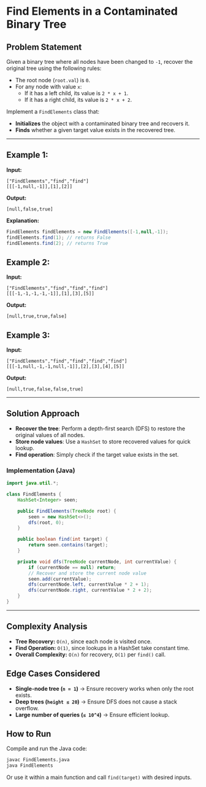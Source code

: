 # Find Elements in a Contaminated Binary Tree

## Problem Statement
Given a binary tree where all nodes have been changed to `-1`, recover the original tree using the following rules:
- The root node (`root.val`) is `0`.
- For any node with value `x`:
  - If it has a left child, its value is `2 * x + 1`.
  - If it has a right child, its value is `2 * x + 2`.

Implement a `FindElements` class that:
- **Initializes** the object with a contaminated binary tree and recovers it.
- **Finds** whether a given target value exists in the recovered tree.  

---

## Example 1:
**Input:**
```plaintext
["FindElements","find","find"]
[[[-1,null,-1]],[1],[2]]
```
**Output:**
```plaintext
[null,false,true]
```
**Explanation:**
```java
FindElements findElements = new FindElements([-1,null,-1]);
findElements.find(1); // returns False
findElements.find(2); // returns True
```

## Example 2:
**Input:**
```plaintext
["FindElements","find","find","find"]
[[[-1,-1,-1,-1,-1]],[1],[3],[5]]
```
**Output:**
```plaintext
[null,true,true,false]
```

## Example 3:
**Input:**
```plaintext
["FindElements","find","find","find","find"]
[[[-1,null,-1,-1,null,-1]],[2],[3],[4],[5]]
```
**Output:**
```plaintext
[null,true,false,false,true]
```

---

## Solution Approach
- **Recover the tree**: Perform a depth-first search (DFS) to restore the original values of all nodes.
- **Store node values**: Use a `HashSet` to store recovered values for quick lookup.
- **Find operation**: Simply check if the target value exists in the set.

### Implementation (Java)
```java
import java.util.*;

class FindElements {
    HashSet<Integer> seen;

    public FindElements(TreeNode root) {
        seen = new HashSet<>();
        dfs(root, 0);
    }

    public boolean find(int target) {
        return seen.contains(target);
    }

    private void dfs(TreeNode currentNode, int currentValue) {
        if (currentNode == null) return;
        // Recover and store the current node value
        seen.add(currentValue);
        dfs(currentNode.left, currentValue * 2 + 1);
        dfs(currentNode.right, currentValue * 2 + 2);
    }
}
```

---

## Complexity Analysis
- **Tree Recovery:** `O(n)`, since each node is visited once.
- **Find Operation:** `O(1)`, since lookups in a HashSet take constant time.
- **Overall Complexity:** `O(n)` for recovery, `O(1)` per `find()` call.

## Edge Cases Considered
- **Single-node tree (`n = 1`)** → Ensure recovery works when only the root exists.
- **Deep trees (`height ≤ 20`)** → Ensure DFS does not cause a stack overflow.
- **Large number of queries (`≤ 10^4`)** → Ensure efficient lookup.

## How to Run
Compile and run the Java code:
```sh
javac FindElements.java
java FindElements
```
Or use it within a main function and call `find(target)` with desired inputs.


